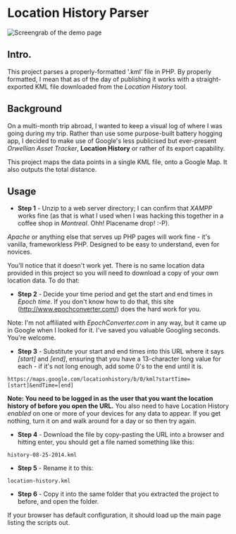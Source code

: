 Location History Parser
==============

![Screengrab of the demo page](http://mattfenlon.com/img/Screen%20Shot%202014-12-22%20at%2009.35.25.png)

Intro.
--------------
This project parses a properly-formatted '.kml' file in PHP. By properly formatted, I mean that as of the day of publishing it works with a straight-exported KML file downloaded from the *Location History* tool.


Background
--------------
On a multi-month trip abroad, I wanted to keep a visual log of where I was going during my trip. Rather than use some purpose-built battery hogging app, I decided to make use of Google's less publicised but ever-present *Orwellian Asset Tracker*, **Location History** or rather of its export capability.

This project maps the data points in a single KML file, onto a Google Map. It also outputs the total distance.


Usage
--------------
- **Step 1** - Unzip to a web server directory; I can confirm that *XAMPP* works fine (as that is what I used when I was hacking this together in a coffee shop in *Montreal*. Ohh! Placename drop! :-P).

*Apache* or anything else that serves up PHP pages will work fine - it's vanilla, frameworkless PHP. Designed to be easy to understand, even for novices.

You'll notice that it doesn't work yet. There is no same location data provided in this project so you will need to download a copy of your own location data. To do that:

- **Step 2** - Decide your time period and get the start and end times in *Epoch time*. If you don't know how to do that, this site (http://www.epochconverter.com/) does the hard work for you.

Note: I'm not affiliated with *EpochConverter.com* in any way, but it came up in Google when I looked for it. I've saved you valuable Googling seconds. You're welcome.

- **Step 3** - Substitute your start and end times into this URL where it says *[start]* and *[end]*, ensuring that you have a 13-character long value for each - if it's not long enough, add some 0's to the end until it is.

```
https://maps.google.com/locationhistory/b/0/kml?startTime=[start]&endTime=[end]
```

**Note: You need to be logged in as the user that you want the location history of before you open the URL.** You also need to have Location History *enabled* on one or more of your devices for any data to appear. If you get nothing, turn it on and walk around for a day or so then try again.

- **Step 4** - Download the file by copy-pasting the URL into a browser and hitting enter, you should get a file named something like this:

```
history-08-25-2014.kml
```
   
- **Step 5** - Rename it to this:
	
```
location-history.kml
```
    
- **Step 6** - Copy it into the same folder that you extracted the project to before, and open the folder.

If your browser has default configuration, it should load up the main page listing the scripts out.